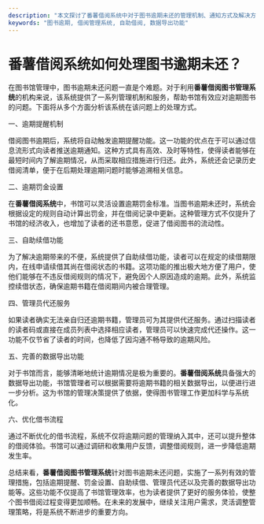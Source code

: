 ```yaml
---
description: "本文探讨了番薯借阅系统中对于图书逾期未还的管理机制、通知方式及解决方案，为图书馆和读者提供参考。"
keywords: "图书逾期, 借阅管理系统, 自助借阅, 数据导出功能"
---
```

# 番薯借阅系统如何处理图书逾期未还？

在图书馆管理中，图书逾期未还问题一直是个难题。对于利用**番薯借阅图书管理系统**的机构来说，该系统提供了一系列管理机制和服务，帮助书馆有效应对逾期图书的问题。下面将从多个方面分析该系统在该问题上的处理方式。

一、逾期提醒机制

借阅图书逾期后，系统将自动触发逾期提醒功能。这一功能的优点在于可以通过信息流形式向读者推送逾期通知。这种方式具有高效、及时等特性，使得读者能够在最短时间内了解逾期情况，从而采取相应措施进行归还。此外，系统还会记录历史借阅清单，便于在后期处理逾期问题时能够追溯相关信息。

二、逾期罚金设置

在**番薯借阅系统**中，书馆可以灵活设置逾期罚金标准。当图书逾期未还时，系统会根据设定的规则自动计算出罚金，并在借阅记录中更新。这种管理方式不仅提升了书馆的经济收入，也增加了读者的还书意愿，促进了借阅图书的流动性。

三、自助续借功能

为了解决逾期带来的不便，系统提供了自助续借功能，读者可以在规定的续借期限内，在线申请续借其尚在借阅状态的书籍。这项功能的推出极大地方便了用户，使他们能够在不违反借阅规则的情况下，避免因个人原因造成的逾期。此外，系统监控续借状态，确保逾期书籍在借阅期间内被合理管理。

四、管理员代还服务

如果读者确实无法亲自归还逾期书籍，管理员可为其提供代还服务。通过扫描读者的读者码或直接在成员列表中选择相应读者，管理员可以快速完成代还操作。这一功能不仅节省了读者的时间，也降低了因沟通不畅导致的逾期风险。

五、完善的数据导出功能

对于书馆而言，能够清晰地统计逾期情况是极为重要的。**番薯借阅系统**具备强大的数据导出功能，书馆管理者可以根据需要将逾期书籍的相关数据导出，以便进行进一步分析。这为书馆的管理决策提供了依据，使得图书管理工作更加科学与系统化。

六、优化借书流程

通过不断优化的借书流程，系统不仅将逾期问题的管理纳入其中，还可以提升整体的借阅体验。书馆可以通过调研和收集用户反馈，调整借阅规则，进一步降低逾期发生率。

总结来看，**番薯借阅图书管理系统**针对图书逾期未还问题，实施了一系列有效的管理措施，包括逾期提醒、罚金设置、自助续借、管理员代还以及完善的数据导出功能等。这些功能不仅提高了书馆管理效率，也为读者提供了更好的服务体验，使整个图书借阅过程变得更加顺畅。在未来的发展中，继续关注用户需求，灵活调整管理策略，将是系统不断进步的重要方向。
